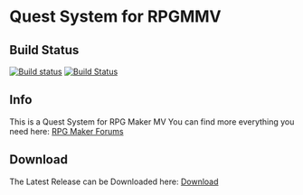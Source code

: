 Quest System for RPGMMV
===========

Build Status
--
[![Build status](https://ci.appveyor.com/api/projects/status/39o1p2su7ds9hq7u/branch/master?svg=true)](https://ci.appveyor.com/project/gamestailer94/quest-editor/branch/master) [![Build Status](https://travis-ci.org/gamestailer94/quest-editor.svg?branch=master)](https://travis-ci.org/gamestailer94/quest-editor)

Info
--
This is a Quest System for RPG Maker MV
You can find more everything you need here: [RPG Maker Forums](http://forums.rpgmakerweb.com/index.php?/topic/62216-game_stailer94%C2%B4s-quest-system/&page=1)

Download
--
The Latest Release can be Downloaded here: [Download](http://quest.gamestailer94.de/download)